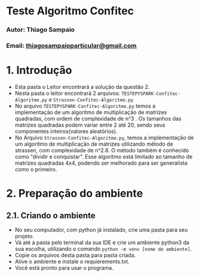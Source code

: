 # Teste Algoritmo Confitec
### Autor: Thiago Sampaio
### Email: thiagosampaioparticular@gmail.com

# 1. Introdução

- Esta pasta o Leitor encontrará a solução da questão 2.
- Nesta pasta o leitor encontrará 2 arquivos:  `TESTEPYSPARK-Confitec-Algoritmo.py` e `Strassen-Confitec-Algoritmo.py`
- No arquivo `TESTEPYSPARK-Confitec-Algoritmo.py` temos a implementação de um algoritmo de multiplicação de matrizes quadradas, com ordem de complexidade de n^3 . Os tamanhos das matrizes quadradas podem variar entre 2 até 20, sendo seus componentes inteiros(valores aleatórios).
- No Arquivo `Strassen-Confitec-Algoritmo.py`, temos a implementação de um algoritmo de multiplicação de matrizes utilizando método de strassen, com complexidade de n^2.8. O método também é conhecido como "dividir e conquistar". Esse algoritmo está limitado ao tamanho de matrizes quadradas 4x4, podendo ser melhorado para ser generalista como o primeiro.

# 2. Preparação do ambiente

## 2.1. Criando o ambiente

- No seu computador, com python já instalado, crie uma pasta para seu projeto.
- Vá até a pasta pelo terminal da sua IDE e crie um ambiente python3 da sua escolha, utilizando
o comando `python -m venv [nome do ambiente]`.
- Copie os arquivos desta pasta para pasta criada.
- Ative o ambiente e instale o requierements.txt.
- Você está pronto para usar o programa.
